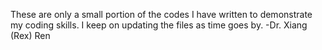 These are only a small portion of the codes I have written to demonstrate my coding skills. I keep on updating the files as time goes by. -Dr. Xiang (Rex) Ren
